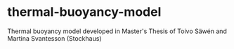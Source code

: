 # thermal-buoyancy-model
Thermal buoyancy model developed in Master's Thesis of Toivo Säwén and Martina Svantesson (Stockhaus)
